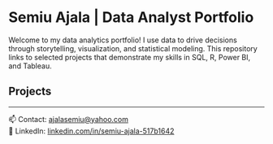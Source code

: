 # Semiu Ajala | Data Analyst Portfolio

Welcome to my data analytics portfolio! I use data to drive decisions through storytelling, visualization, and statistical modeling. This repository links to selected projects that demonstrate my skills in SQL, R, Power BI, and Tableau.

## Projects


---

📫 Contact: [ajalasemiu@yahoo.com](mailto:ajalasemiu@yahoo.com)  
🔗 LinkedIn: [linkedin.com/in/semiu-ajala-517b1642](https://linkedin.com/in/semiu-ajala-517b1642)
